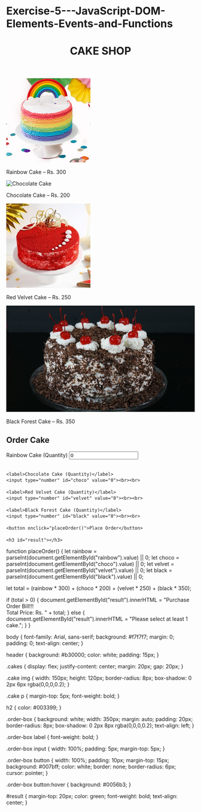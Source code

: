 # Exercise-5---JavaScript-DOM-Elements-Events-and-Functions

<!DOCTYPE html>
<html lang="en">
<head>
  <meta charset="UTF-8">
  <title>Cake Shop</title>
  <link rel="stylesheet" href="cake.css">
</head>
<body>
  <header>
    <h1>CAKE SHOP</h1>
  </header>

  <!-- Cake Images with Price -->
  <section class="cakes">
    <div class="cake">
      <img src="cakerainbox.jpeg" alt="Rainbow Cake">
      <p>Rainbow Cake – Rs. 300</p>
    </div>
    <div class="cake">
      <img src="black.jpg" alt="Chocolate Cake">
      <p>Chocolate Cake – Rs. 200</p>
    </div>
    <div class="cake">
      <img src="red.jpeg" alt="Red Velvet Cake">
      <p>Red Velvet Cake – Rs. 250</p>
    </div>
    <div class="cake">
      <img src="blackforset.JPG" alt="Black Forest Cake">
      <p>Black Forest Cake – Rs. 350</p>
    </div>
  </section>

  <!-- Order Form -->
  <h2>Order Cake</h2>
  <div class="order-box">
    <label>Rainbow Cake (Quantity)</label>
    <input type="number" id="rainbow" value="0"><br><br>

    <label>Chocolate Cake (Quantity)</label>
    <input type="number" id="choco" value="0"><br><br>

    <label>Red Velvet Cake (Quantity)</label>
    <input type="number" id="velvet" value="0"><br><br>

    <label>Black Forest Cake (Quantity)</label>
    <input type="number" id="black" value="0"><br><br>

    <button onclick="placeOrder()">Place Order</button>

    <h3 id="result"></h3>
  </div>



  function placeOrder() {
  let rainbow = parseInt(document.getElementById("rainbow").value) || 0;
  let choco = parseInt(document.getElementById("choco").value) || 0;
  let velvet = parseInt(document.getElementById("velvet").value) || 0;
  let black = parseInt(document.getElementById("black").value) || 0;

  let total = (rainbow * 300) + (choco * 200) + (velvet * 250) + (black * 350);

  if (total > 0) {
    document.getElementById("result").innerHTML =
      "Purchase Order Bill!!! <br> Total Price: Rs. " + total;
  } else {
    document.getElementById("result").innerHTML =
      "Please select at least 1 cake.";
  }
}


  <script src="cake.js"></script>


body {
  font-family: Arial, sans-serif;
  background: #f7f7f7;
  margin: 0;
  padding: 0;
  text-align: center;
}

header {
  background: #b30000;
  color: white;
  padding: 15px;
}

.cakes {
  display: flex;
  justify-content: center;
  margin: 20px;
  gap: 20px;
}

.cake img {
  width: 150px;
  height: 120px;
  border-radius: 8px;
  box-shadow: 0 2px 6px rgba(0,0,0,0.2);
}

.cake p {
  margin-top: 5px;
  font-weight: bold;
}

h2 {
  color: #003399;
}

.order-box {
  background: white;
  width: 350px;
  margin: auto;
  padding: 20px;
  border-radius: 8px;
  box-shadow: 0 2px 8px rgba(0,0,0,0.2);
  text-align: left;
}

.order-box label {
  font-weight: bold;
}

.order-box input {
  width: 100%;
  padding: 5px;
  margin-top: 5px;
}

.order-box button {
  width: 100%;
  padding: 10px;
  margin-top: 15px;
  background: #007bff;
  color: white;
  border: none;
  border-radius: 6px;
  cursor: pointer;
}

.order-box button:hover {
  background: #0056b3;
}

#result {
  margin-top: 20px;
  color: green;
  font-weight: bold;
  text-align: center;
}

  
</body>
</html>
